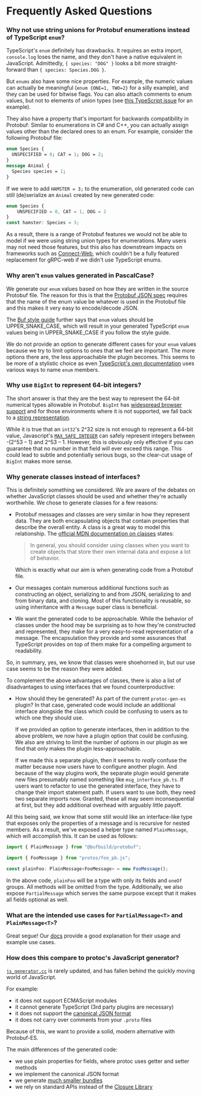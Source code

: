 Frequently Asked Questions
========================

### Why not use string unions for Protobuf enumerations instead of TypeScript `enum`?

TypeScript's `enum` definitely has drawbacks. It requires an extra import, `console.log` loses the name, and they don't have a native equivalent in JavaScript. Admittedly, `{ species: "DOG" }` looks a bit more straight-forward than `{ species: Species.DOG }`.

But `enums` also have some nice properties.  For example, the numeric values can actually be meaningful (`enum {ONE=1, TWO=2}` for a silly example), and they can be used for bitwise flags.  You can also attach comments to enum values, but not to elements of union types (see [this TypeScript issue](https://github.com/microsoft/TypeScript/issues/38106) for an example).

They also have a property that's important for backwards compatibility in Protobuf: Similar to enumerations in C# and C++, you can actually assign values other than the declared ones to an enum. For example, consider the following Protobuf file:

```proto
enum Species {
  UNSPECIFIED = 0; CAT = 1; DOG = 2;
}
message Animal {
  Species species = 1;
}
```

If we were to add `HAMSTER = 3;` to the enumeration, old generated code can still (de)serialize an `Animal` created by new generated code:

```ts
enum Species {
    UNSPECIFIED = 0, CAT = 1, DOG = 2
}
const hamster: Species = 3;
```

As a result, there is a range of Protobuf features we would not be able to model if we were using string union types for enumerations. Many users may not need those features, but this also has downstream impacts on frameworks such as [Connect-Web](https://github.com/bufbuild/connect-web), which couldn't be a fully featured replacement for gRPC-web if we didn't use TypeScript enums.

### Why aren't `enum` values generated in PascalCase?

We generate our `enum` values based on how they are written in the source Protobuf file.  The reason for this is that the [Protobuf JSON spec](https://developers.google.com/protocol-buffers/docs/proto3#json) requires that the name of the enum value be whatever is used in the Protobuf file and this makes it very easy to encode/decode JSON.

The [Buf style guide](https://docs.buf.build/best-practices/style-guide#enums) further says that `enum` values should be UPPER_SNAKE_CASE, which will result in your generated TypeScript `enum` values being in UPPER_SNAKE_CASE if you follow the style guide.

We do not provide an option to generate different cases for your `enum` values because we try to limit options to ones that we feel are important.  The more options there are, the less approachable the plugin becomes.  This seems to be more of a stylistic choice as even [TypeScript's own documentation](https://www.typescriptlang.org/docs/handbook/enums.html) uses various ways to name `enum` members.


### Why use `BigInt` to represent 64-bit integers?

The short answer is that they are the best way to represent the 64-bit numerical types allowable in Protobuf.  `BigInt` has [widespread browser support](https://developer.mozilla.org/en-US/docs/Web/JavaScript/Reference/Global_Objects/BigInt#browser_compatibility) and for those environments where it is not supported, we fall back to a [string representation](https://github.com/bufbuild/protobuf-es/blob/main/docs/runtime_api.md#bigint-in-unsupported-environments).  

While it is true that an `int32`'s 2^32 size is not enough to represent a 64-bit value, Javascript's [`MAX_SAFE_INTEGER`](https://developer.mozilla.org/en-US/docs/Web/JavaScript/Reference/Global_Objects/Number/MAX_SAFE_INTEGER#description) can safely represent integers between -(2^53 – 1) and 2^53 – 1.  However, this is obviously only effective if you can guarantee that no number in that field will ever exceed this range.  This could lead to subtle and potentially serious bugs, so the clear-cut usage of `BigInt` makes more sense.

### Why generate classes instead of interfaces?

This is definitely something we considered.  We are aware of the debates on whether JavaScript classes should be used and whether they're actually worthwhile.  We chose to generate classes for a few reasons:

- Protobuf messages and classes are very similar in how they represent data.  They are both encapsulating objects that contain properties that describe the overall entity.  A class is a great way to model this relationship.  The [official MDN documentation on classes](https://developer.mozilla.org/en-US/docs/Web/JavaScript/Guide/Using_Classes#why_classes) states:

  > In general, you should consider using classes when you want to create objects that store their own internal data and expose a lot of behavior.

  Which is exactly what our aim is when generating code from a Protobuf file.

- Our messages contain numerous additional functions such as constructing an object, serializing to and from JSON, serializing to and from binary data, and cloning.  Most of this functionality is reusable, so using inheritance with a `Message` super class is beneficial.

- We want the generated code to be approachable.  While the behavior of classes under the hood may be surprising as to how they're constructed and represented, they make for a very easy-to-read representation of a message.  The encapsulation they provide and some assurances that TypeScript provides on top of them make for a compelling argument to readability.

So, in summary, yes, we know that classes were shoehorned in, but our use case seems to be the reason they were added.

To complement the above advantages of classes, there is also a list of disadvantages to using interfaces that we found counterproductive:

- How should they be generated?  As part of the current `protoc-gen-es` plugin?  In that case, generated code would include an additional interface alongside the class which could be confusing to users as to which one they should use.  

  If we provided an option to generate interfaces, then in addition to the above problem, we now have a plugin option that could be confusing.  We also are striving to limit the number of options in our plugin as we find that only makes the plugin less-approachable.
  
  If we made this a separate plugin, then it seems to *really* confuse the matter because now users have to configure another plugin.  And because of the way plugins work, the separate plugin would generate new files presumably named something like `msg_interface_pb.ts`.  If users want to refactor to use the generated interface, they have to change their import statement path.  If users want to use both, they need two separate imports now.  Granted, these all may seem inconsequential at first, but they add additional overhead with arguably little payoff.
  
All this being said, we know that some still would like an interface-like type that exposes only the properties of a message and is recursive for nested members.  As a result, we've exposed a helper type named `PlainMessage`, which will accomplish this.  It can be used as follows:

```typescript
import { PlainMessage } from "@bufbuild/protobuf";

import { FooMessage } from "protos/foo_pb.js";

const plainFoo: PlainMessage<FooMessage> = new FooMessage();
```

In the above code, `plainFoo` will be a type with only its fields and `oneOf` groups.  All methods will be omitted from the type.  Additionally, we also expose `PartialMessage` which serves the same purpose except that it makes all fields optional as well.  

### What are the intended use cases for `PartialMessage<T>` and `PlainMessage<T>`?
  
Great segue!  Our [docs](https://github.com/bufbuild/protobuf-es/blob/main/docs/runtime_api.md#advanced-typescript-types) provide a good explanation for their usage and example use cases.

### How does this compare to protoc's JavaScript generator?

[`js_generator.cc`](https://github.com/protocolbuffers/protobuf-javascript/blob/main/generator/js_generator.cc)
is rarely updated, and has fallen behind the quickly moving world of JavaScript.

For example:
- it does not support ECMAScript modules
- it cannot generate TypeScript (3rd party plugins are necessary)
- it does not support the [canonical JSON format](https://developers.google.com/protocol-buffers/docs/proto3#json)
- it does not carry over comments from your `.proto` files

Because of this, we want to provide a solid, modern alternative with Protobuf-ES.

The main differences of the generated code:
- we use plain properties for fields, where protoc uses getter and setter methods
- we implement the canonical JSON format
- we generate [much smaller bundles](packages/protobuf-bench)
- we rely on standard APIs instead of the [Closure Library](http://googlecode.blogspot.com/2009/11/introducing-closure-tools.html)
